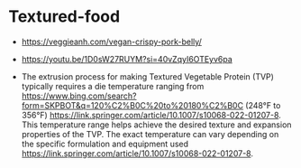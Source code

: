 # Textured-food

- https://veggieanh.com/vegan-crispy-pork-belly/

- https://youtu.be/1D0sW27RUYM?si=40vZqyI6OTEyv6pa

- The extrusion process for making Textured Vegetable Protein (TVP) typically requires a die temperature ranging from https://www.bing.com/search?form=SKPBOT&q=120%C2%B0C%20to%20180%C2%B0C (248°F to 356°F) https://link.springer.com/article/10.1007/s10068-022-01207-8. This temperature range helps achieve the desired texture and expansion properties of the TVP. The exact temperature can vary depending on the specific formulation and equipment used https://link.springer.com/article/10.1007/s10068-022-01207-8.

